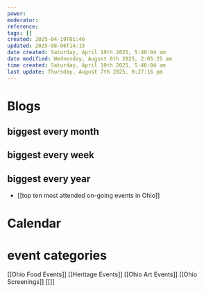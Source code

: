 ```yaml
---
power: 
moderator: 
reference: 
tags: []
created: 2025-04-19T01:46
updated: 2025-08-06T14:15
date created: Saturday, April 19th 2025, 5:46:04 am
date modified: Wednesday, August 6th 2025, 2:05:25 am
time created: Saturday, April 19th 2025, 5:46:04 am
last update: Thursday, August 7th 2025, 9:27:16 pm
---
```

# Blogs
## biggest every month
## biggest every week
## biggest every year
- [[top ten most attended on-going events in Ohio]]
# Calendar
# event categories
[[Ohio Food Events]]
[[Heritage Events]]
[[Ohio Art Events]]
[[Ohio Screenings]]
[[]]